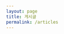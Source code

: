 ```yaml
---
layout: page
title: 게시글
permalink: /articles
---
```


<script>
var articleId = location.href.split('id=')[1];
</script>

<div style="padding:25px">
  <div id="content"></div>
</div>

<script>
var db = firebase.firestore();
db.collection('fl_content')
  .doc(articleId)
  .get()
  .then(function (doc) {
    var id = doc.id;
    var data = doc.data();
    var title = data.title;
    var created = data.created;
    var content = data.content;
    //
    var markupStrings = [
      '<h2>' + title + '</h2>',
      '<time datetime="' + created + '">' + created + '</time>',
      '<hr>',
      '<div>' + content + '</div>'
    ];
    $('#content').append(markupStrings.join(''));
  });
</script>